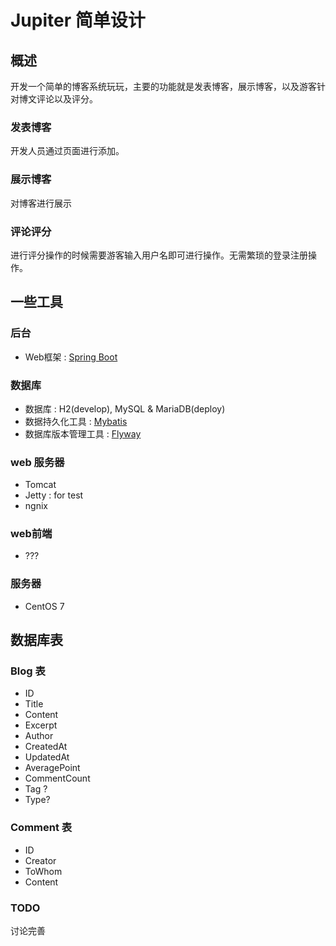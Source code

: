 # Jupiter 简单设计

## 概述

开发一个简单的博客系统玩玩，主要的功能就是发表博客，展示博客，以及游客针对博文评论以及评分。

### 发表博客

开发人员通过页面进行添加。

### 展示博客

对博客进行展示

### 评论评分

进行评分操作的时候需要游客输入用户名即可进行操作。无需繁琐的登录注册操作。

## 一些工具

### 后台

+ Web框架 : [Spring Boot](http://projects.spring.io/spring-boot/)

### 数据库

+ 数据库 : H2(develop), MySQL & MariaDB(deploy)
+ 数据持久化工具 : [Mybatis](http://www.mybatis.org/) 
+ 数据库版本管理工具 : [Flyway](https://flywaydb.org/)

### web 服务器

+ Tomcat
+ Jetty : for test
+ ngnix

### web前端

+ ???

### 服务器

+ CentOS 7


## 数据库表

### Blog 表

+ ID
+ Title
+ Content
+ Excerpt
+ Author
+ CreatedAt
+ UpdatedAt
+ AveragePoint
+ CommentCount
+ Tag ?
+ Type?

### Comment 表

+ ID
+ Creator
+ ToWhom
+ Content





### TODO

讨论完善




